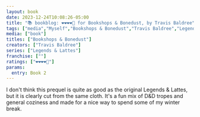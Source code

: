 ```yaml
---
layout: book
date: 2023-12-24T10:08:26-05:00
title: "📚 bookblog: ❤️❤️❤️❤️🖤 for Bookshops & Bonedust, by Travis Baldree"
tags: ["media","Myself","Bookshops & Bonedust","Travis Baldree","Legends & Lattes","Dungeons and Dragons"]
media: ["book"]
titles: ["Bookshops & Bonedust"]
creators: ["Travis Baldree"]
series: ["Legends & Lattes"]
franchise: [""]
ratings: ["❤️❤️❤️❤️🖤"]
params:
  entry: Book 2
---
```


I don't think this prequel is quite as good as the original Legends & Lattes, but it is clearly cut from the same cloth. It's a fun mix of D&D tropes and general coziness and made for a nice way to spend some of my winter break.
